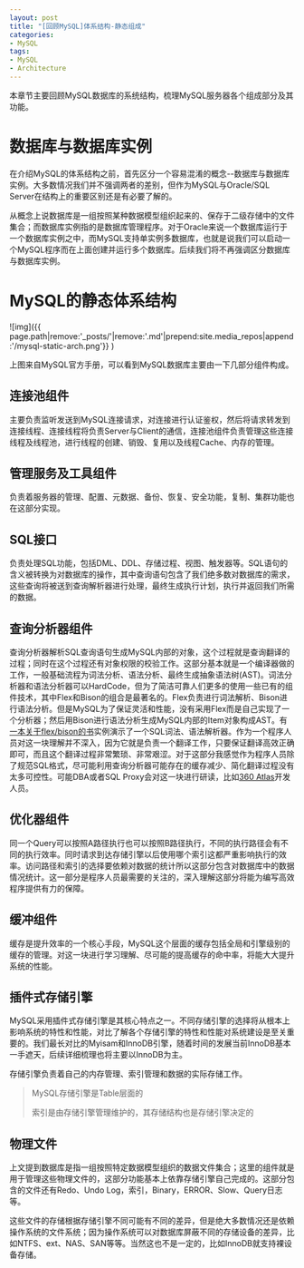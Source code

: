 ```yaml
---
layout: post
title: "[回顾MySQL]体系结构-静态组成"
categories:
- MySQL
tags:
- MySQL
- Architecture
---
```

本章节主要回顾MySQL数据库的系统结构，梳理MySQL服务器各个组成部分及其功能。



# 数据库与数据库实例

在介绍MySQL的体系结构之前，首先区分一个容易混淆的概念--数据库与数据库实例。大多数情况我们并不强调两者的差别，但作为MySQL与Oracle/SQL Server在结构上的重要区别还是有必要了解的。

从概念上说数据库是一组按照某种数据模型组织起来的、保存于二级存储中的文件集合；而数据库实例指的是数据库管理程序。对于Oracle来说一个数据库运行于一个数据库实例之中，而MySQL支持单实例多数据库，也就是说我们可以启动一个MySQL程序而在上面创建并运行多个数据库。后续我们将不再强调区分数据库与数据库实例。

# MySQL的静态体系结构

![img]({{ page.path|remove:'_posts/'|remove:'.md'|prepend:site.media_repos|append:'/mysql-static-arch.png'}} )

上图来自MySQL官方手册，可以看到MySQL数据库主要由一下几部分组件构成。

## 连接池组件

  主要负责监听发送到MySQL连接请求，对连接进行认证鉴权，然后将请求转发到连接线程、连接线程将负责Server与Client的通信，连接池组件负责管理这些连接线程及线程池，进行线程的创建、销毁、复用以及线程Cache、内存的管理。

## 管理服务及工具组件

  负责着服务器的管理、配置、元数据、备份、恢复、安全功能，复制、集群功能也在这部分实现。

## SQL接口

  负责处理SQL功能，包括DML、DDL、存储过程、视图、触发器等。SQL语句的含义被转换为对数据库的操作，其中查询语句包含了我们绝多数对数据库的需求，这些查询将被送到查询解析器进行处理，最终生成执行计划，执行并返回我们所需的数据。

## 查询分析器组件

  查询分析器解析SQL查询语句生成MySQL内部的对象，这个过程就是查询翻译的过程；同时在这个过程还有对象权限的校验工作。这部分基本就是一个编译器做的工作，一般基础流程为词法分析、语法分析、最终生成抽象语法树(AST)。词法分析器和语法分析器可以HardCode，但为了简洁可靠人们更多的使用一些已有的组件技术，其中Flex和Bison的组合是最著名的。Flex负责进行词法解析、Bison进行语法分析。但是MySQL为了保证灵活和性能，没有采用Flex而是自己实现了一个分析器；然后用Bison进行语法分析生成MySQL内部的Item对象构成AST。有[一本关于flex/bison的书](https://www.safaribooksonline.com/library/view/flex-bison/9780596805418/ch04.html)实例演示了一个SQL词法、语法解析器。作为一个程序人员对这一块理解并不深入，因为它就是负责一个翻译工作，只要保证翻译高效正确即可，而且这个翻译过程非常繁琐、非常艰涩。对于这部分我感觉作为程序人员除了规范SQL格式，尽可能利用查询分析器可能存在的缓存减少、简化翻译过程没有太多可控性。可能DBA或者SQL Proxy会对这一块进行研读，比如[360 Atlas](https://github.com/Qihoo360/Atlas)开发人员。

## 优化器组件

  同一个Query可以按照A路径执行也可以按照B路径执行，不同的执行路径会有不同的执行效率。同时请求到达存储引擎以后使用哪个索引这都严重影响执行的效率。访问路径和索引的选择要依赖对数据的统计所以这部分包含对数据库中的数据情况统计。这一部分是程序人员最需要的关注的，深入理解这部分将能为编写高效程序提供有力的保障。

## 缓冲组件

  缓存是提升效率的一个核心手段，MySQL这个层面的缓存包括全局和引擎级别的缓存的管理。对这一块进行学习理解、尽可能的提高缓存的命中率，将能大大提升系统的性能。

## 插件式存储引擎

  MySQL采用插件式存储引擎是其核心特点之一。不同存储引擎的选择将从根本上影响系统的特性和性能，对比了解各个存储引擎的特性和性能对系统建设是至关重要的。我们最长对比的Myisam和InnoDB引擎，随着时间的发展当前InnoDB基本一手遮天，后续详细梳理也将主要以InnoDB为主。

  存储引擎负责着自己的内存管理、索引管理和数据的实际存储工作。

  > MySQL存储引擎是Table层面的
  >
  > 索引是由存储引擎管理维护的，其存储结构也是存储引擎决定的


## 物理文件

  上文提到数据库是指一组按照特定数据模型组织的数据文件集合；这里的组件就是用于管理这些物理文件的，这部分功能基本上依靠存储引擎自己完成的。这部分包含的文件还有Redo、Undo Log，索引，Binary，ERROR、Slow、Query日志等。

  这些文件的存储根据存储引擎不同可能有不同的差异，但是绝大多数情况还是依赖操作系统的文件系统；因为操作系统可以对数据库屏蔽不同的存储设备的差异，比如NTFS、ext、NAS、SAN等等。当然这也不是一定的，比如InnoDB就支持裸设备存储。

